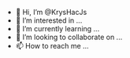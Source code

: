 - 👋 Hi, I’m @KrysHacJs
- 👀 I’m interested in ...
- 🌱 I’m currently learning ...
- 💞️ I’m looking to collaborate on ...
- 📫 How to reach me ...

<!---
KrysHacJs/KrysHacJs is a ✨ special ✨ repository because its `README.md` (this file) appears on your GitHub profile.
You can click the Preview link to take a look at your changes.
--->
